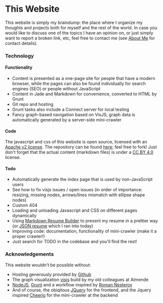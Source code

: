 # This Website

This website is simply my braindump: the place where I organize my thoughts and projects both for myself and the rest of the world. In case you would like to discuss one of the topics I have an opinion on, or just simply want to report a broken link, etc, feel free to contact me (see [About Me](../AboutMe/) for contact details).

### Technology

#### Functionality
* Content is presented as a one-page site for people that have a modern browser, while the pages can also be found individually for search engines (SEO) or people without JavaScript
* Content in Jade and Markdown for convenience, converted to HTML by Grunt
* Git repo and hosting
* Grunt tasks also include a Connect server for local testing
* Fancy graph-based navigation based on VisJS; graph data is automatically generated by a server-side mini-crawler

#### Code
The javascript and css of this website is open source, licensed with an [Apache v2 license](http://www.apache.org/licenses/LICENSE-2.0.html). The repository can be found [here](https://github.com/RemcoTukker/RemcoTukker.github.io); feel free to fork! Just don't forget that the actual content (markdown files) is under a [CC BY 4.0](https://creativecommons.org/licenses/by/4.0/) license.

#### Todo

* Automatically generate the index page that is used by non-JavaScript users
* See how to fix visjs issues / open issues (in order of importance: resizing, missing nodes, arrows/lines mismatch with ellipse shape nodes)
* Custom 404
* Loading and unloading Javascript and CSS on different pages dynamically
* Using [Markdown Resume Builder](http://there4development.com/markdown-resume/) to present my resume in a prettier way (or [JSON resume](http://jsonresume.org) which I ran into today)
* Improving code: documentation, functionality of mini-crawler (make it a proper crawler!)
* Just search for TODO in the codebase and you'll find the rest!

### Acknowledgements

This website wouldn't be possible without:
* Hosting generously provided by [Github](http://www.github.com)
* The graph visualization [visjs](http://visjs.org) build by my old colleagues at Almende
* [NodeJS](http://nodejs.org), [Grunt](http://gruntjs.org) and a workflow inspired by [Roman Nesterov](http://rhrn.github.io/)
* And of course, the obiqitous [JQuery](http://jquery.com) for the frontend, and the Jquery inspired [Cheerio](http://cheeriojs.github.io/cheerio/) for the mini-crawler at the backend 
